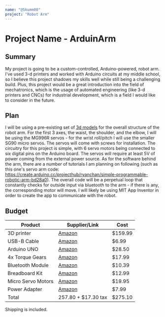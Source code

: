 ```yaml
---
name: "@Skumm00"
project: "Robot Arm"
---
```


#  Project Name - ArduinArm

##  Summary

My project is going to be a custom-controlled, Arduino-powered, robot arm. I've used 3-d printers and worked with Arduino circuits at my middle school, so I believe
this project shadows my skills well while still being a challenging build. Plus, this project would be a great introduction into the field of mechatronics, which is
the usage of automated engineering (like 3-d printers and CNCs) for industrial development, which is a field I would like to consider in the future. 

##  Plan

I will be using a pre-existing set of [3d models](https://thangs.com/designer/m/3d-model/38899) for the overall structure of the robot arm. For the first 3 axes, 
the waist, the shoulder, and the elbow, I will be using the MG996R servos - for the wrist roll/pitch I will use the smaller SG90 micro servos. The servos will come 
with screws for installation. The circuitry for this project is simple, with 6 servo motors being connected to six digital pins on the Arduino board. The servos will 
require at least 5V of power coming from the external power source. As for the software behind the arm, there are a number of tutorials I am planning on following 
(such as this one's servo arm code: https://create.arduino.cc/projecthub/ryanchan/simple-programmable-robotic-arm-bd28a0). The overall code will be a perpetual loop 
that constantly checks for outside input via bluetooth to the arm - if there is any, the corresponding motor will move. I will likely be using MIT App 
Inventor in order to create the app to communicate with the robot.

##  Budget

| Product  | Supplier/Link  | Cost  |
| --------------- | ------------------------------------- | ------ |
| 3D printer  | [Amazon](https://www.amazon.com/Voxelab-Structure-Certified-Removable-8-66x8-66x9-84in/dp/B09BNG5884/ref=sr_1_8?crid=51ZBDXLXFTJD&keywords=3d%2Bprinter&qid=1671945440&sprefix=3d%2Bprint%2Caps%2C148&sr=8-8&ufe=app_do%3Aamzn1.fos.f5122f16-c3e8-4386-bf32-63e904010ad0&th=1) | $159.99  |
| USB-B Cable  | [Amazon](https://www.amazon.com/Printer-CableCreation-Scanner-Compatible-Aluminium/dp/B0769GYG3N/ref=mp_s_a_1_2_sspa?crid=2P4OLSW5PZ3NG&keywords=usb+b+cable&qid=1672011600&sprefix=usb+b+cable%2Caps%2C242&sr=8-2-spons&psc=1&spLa=ZW5jcnlwdGVkUXVhbGlmaWVyPUEzTlJaU1lNQUQ3VDlVJmVuY3J5cHRlZElkPUEwMDI1NTIxMzhYMEhMR1JEUTU1WCZlbmNyeXB0ZWRBZElkPUEwMTAxNTQxM0NMUEhPNlZOUkpaQSZ3aWRnZXROYW1lPXNwX3Bob25lX3NlYXJjaF9hdGYmYWN0aW9uPWNsaWNrUmVkaXJlY3QmZG9Ob3RMb2dDbGljaz10cnVl) | $6.99 |
| Arduino UNO | [Amazon](https://www.amazon.com/Arduino-A000066-ARDUINO-UNO-R3/dp/B008GRTSV6/ref=as_li_ss_tl?keywords=arduino+uno&qid=1580073330&sr=8-3&linkCode=sl1&tag=howto045-20&linkId=2de9a9cd18cdb5d608fbd42ba75f1298&language=en_US)  | $28.50 |
| 4x Torque Gears | [Amazon](https://www.amazon.com/MG996R-Torque-Digital-MELIFE-Helicopter/dp/B09BQP2F6M/ref=sr_1_2?crid=32O5XP6EFSTGS&keywords=Metal+Gear+Torque+Digital+Servo+with+Arm+Horn&qid=1671949142&s=toys-and-games&sprefix=metal+gear+torque+digital+servo+with+arm+horn%2Ctoys-and-games%2C139&sr=1-2)  | $17.99 |
| Bluetooth Module | [Amazon](https://www.amazon.com/HiLetgo-Wireless-Bluetooth-Transceiver-Arduino/dp/B071YJG8DR/ref=as_li_ss_tl?ie=UTF8&qid=1533394818&sr=8-3&keywords=HC-05&linkCode=sl1&tag=howto045-20&linkId=86cdebbcfc701f763369f68487f8bbc9)  | $10.39 |
| Breadboard Kit | [Amazon](https://www.amazon.com/Smraza-Breadboard-Resistors-Mega2560-Raspberry/dp/B01HRR7EBG/ref=sr_1_6?crid=1CBX6I7ZBZRHJ&keywords=breadboard+kit+arduino&qid=1671949226&sprefix=breadboard+kit+arduino%2Caps%2C147&sr=8-6)  | $12.99 |
| Micro Servo Motors | [Amazon](https://www.amazon.com/Micro-Servos-Helicopter-Airplane-Controls/dp/B07MLR1498?crid=GE0AQEOIKH0G&keywords=SG90&qid=1668339645&sprefix=9g%2Bservo%2Bmotor%2Caps%2C539&sr=8-8&th=1&linkCode=sl1&tag=howto045-20&linkId=6fdd2d64320cbe9133dc62e4ee9e75d5&language=en_US&ref_=as_li_ss_tl)  | $19.95 |)  | $10.57 |
| Power Adapter | [Amazon](https://www.amazon.com/iMBAPrice-Adapter-Listed-Supply-5-Feet/dp/B00GUO5WUI/ref=as_li_ss_tl?ie=UTF8&qid=1533394229&sr=8-3&keywords=DC%2B5V%2Bpower&linkCode=sl1&tag=howto045-20&linkId=b241c68f60eb10e244ed6ea9f08c9acf&th=1)  | $7.99 |
| Total  | 257.80 + $17.30 tax  | $275.10 |

Shipping is included. 
